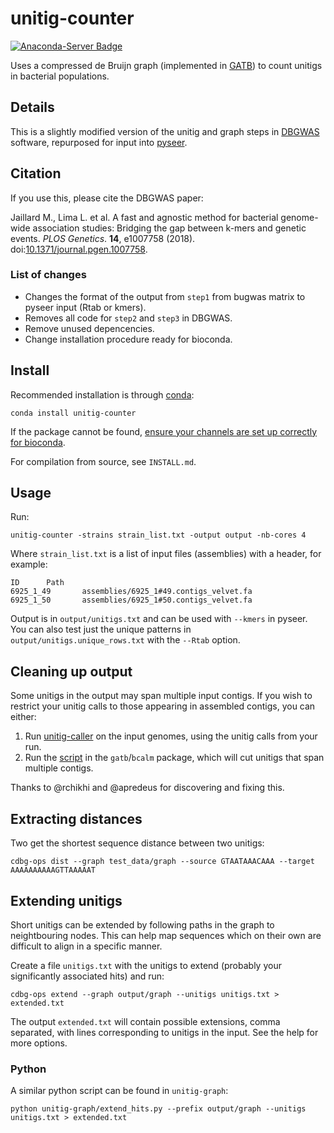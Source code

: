 # unitig-counter
[![Anaconda-Server Badge](https://anaconda.org/bioconda/unitig-counter/badges/version.svg)](https://anaconda.org/bioconda/unitig-counter)

Uses a compressed de Bruijn graph (implemented in [GATB](https://github.com/GATB/gatb-core)) to count unitigs in bacterial populations.

## Details
This is a slightly modified version of the unitig and graph steps in [DBGWAS](https://gitlab.com/leoisl/dbgwas/) software, repurposed for input into [pyseer](https://pyseer.readthedocs.io/en/master/).

## Citation
If you use this, please cite the DBGWAS paper:

Jaillard M., Lima L. et al. A fast and agnostic method for bacterial genome-wide association studies: Bridging the gap between k-mers and genetic events. *PLOS Genetics*. **14**, e1007758 (2018). doi:[10.1371/journal.pgen.1007758](https://doi.org/10.1371/journal.pgen.1007758).

### List of changes

* Changes the format of the output from `step1` from bugwas matrix to pyseer input (Rtab or kmers).
* Removes all code for `step2` and `step3` in DBGWAS.
* Remove unused depencencies.
* Change installation procedure ready for bioconda.

## Install

Recommended installation is through [conda](https://docs.conda.io/en/latest/miniconda.html):
```
conda install unitig-counter
```
If the package cannot be found, [ensure your channels are set up correctly for bioconda](http://bioconda.github.io/#set-up-channels).

For compilation from source, see `INSTALL.md`.

## Usage
Run:
```
unitig-counter -strains strain_list.txt -output output -nb-cores 4
```

Where `strain_list.txt` is a list of input files (assemblies) with a header, for example:
```
ID      Path
6925_1_49       assemblies/6925_1#49.contigs_velvet.fa
6925_1_50       assemblies/6925_1#50.contigs_velvet.fa
```

Output is in `output/unitigs.txt` and can be used with `--kmers` in pyseer. You can also test just the
unique patterns in `output/unitigs.unique_rows.txt` with the `--Rtab` option.

## Cleaning up output
Some unitigs in the output may span multiple input contigs. If you wish to restrict your unitig calls to those appearing in assembled contigs, you can either:

1. Run [unitig-caller](https://github.com/johnlees/unitig-caller) on the input genomes, using the unitig calls from your run.
2. Run the [script](https://github.com/GATB/bcalm/blob/master/scripts/split_unitigs.py) in the `gatb`/`bcalm` package, which will cut unitigs that span multiple contigs.

Thanks to @rchikhi and @apredeus for discovering and fixing this.

## Extracting distances
Two get the shortest sequence distance between two unitigs:
```
cdbg-ops dist --graph test_data/graph --source GTAATAAACAAA --target AAAAAAAAAAGTTAAAAAT
```

## Extending unitigs
Short unitigs can be extended by following paths in the graph to neightbouring nodes. This can help map
sequences which on their own are difficult to align in a specific manner.

Create a file `unitigs.txt` with the unitigs to extend (probably your significantly associated hits)
and run:
```
cdbg-ops extend --graph output/graph --unitigs unitigs.txt > extended.txt
```

The output `extended.txt` will contain possible extensions, comma separated, with lines corresponding to unitigs
in the input. See the help for more options.

### Python
A similar python script can be found in `unitig-graph`:
```
python unitig-graph/extend_hits.py --prefix output/graph --unitigs unitigs.txt > extended.txt
```
